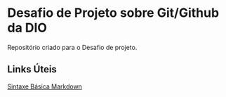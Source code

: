 # Desafio de Projeto sobre Git/Github da DIO
Repositório criado para o Desafio de projeto.


## Links Úteis

[Sintaxe Básica Markdown](https://www.markdownguide.org/basic-syntax)

